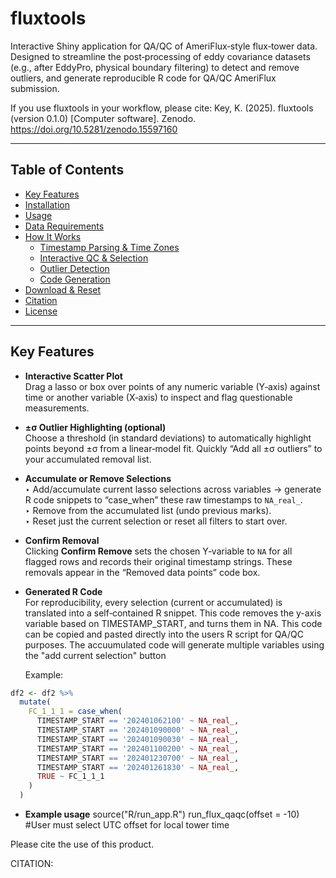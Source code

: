 # fluxtools

Interactive Shiny application for QA/QC of AmeriFlux‐style flux‐tower data.  
Designed to streamline the post‐processing of eddy covariance datasets (e.g., after EddyPro, physical boundary filtering) to detect and remove outliers, and generate reproducible R code for QA/QC AmeriFlux submission.

If you use fluxtools in your workflow, please cite:
Key, K. (2025). fluxtools (version 0.1.0) [Computer software]. Zenodo. https://doi.org/10.5281/zenodo.15597160

---

## Table of Contents

- [Key Features](#key-features)  
- [Installation](#installation)  
- [Usage](#usage)  
- [Data Requirements](#data-requirements)  
- [How It Works](#how-it-works)  
  - [Timestamp Parsing & Time Zones](#timestamp-parsing--time-zones)  
  - [Interactive QC & Selection](#interactive-qc--selection)  
  - [Outlier Detection](#outlier-detection)  
  - [Code Generation](#code-generation)  
- [Download & Reset](#download--reset)  
- [Citation](#citation)  
- [License](#license)  

---

## Key Features

- **Interactive Scatter Plot**  
  Drag a lasso or box over points of any numeric variable (Y‐axis) against time or another variable (X‐axis) to inspect and flag questionable measurements.

- **±σ Outlier Highlighting (optional)**  
  Choose a threshold (in standard deviations) to automatically highlight points beyond ±σ from a linear‐model fit. Quickly “Add all ±σ outliers” to your accumulated removal list.

- **Accumulate or Remove Selections**  
  ‣ Add/accumulate current lasso selections across variables → generate R code snippets to “case_when” these raw timestamps to `NA_real_`.  
  ‣ Remove from the accumulated list (undo previous marks).  
  ‣ Reset just the current selection or reset all filters to start over.

- **Confirm Removal**  
  Clicking **Confirm Remove** sets the chosen Y‐variable to `NA` for all flagged rows and records their original timestamp strings. These removals appear in the “Removed data points” code box.

- **Generated R Code**  
  For reproducibility, every selection (current or accumulated) is translated into a self‐contained R snippet.
  This code removes the y-axis variable based on TIMESTAMP_START, and turns them in NA. This code can be copied and 
  pasted directly into the users R script for QA/QC purposes. The accuumulated code will generate multiple variables
  using the "add current selection" button
  
  Example:
  
```r
df2 <- df2 %>%
  mutate(
    FC_1_1_1 = case_when(
      TIMESTAMP_START == '202401062100' ~ NA_real_,
      TIMESTAMP_START == '202401090000' ~ NA_real_,
      TIMESTAMP_START == '202401090030' ~ NA_real_,
      TIMESTAMP_START == '202401100200' ~ NA_real_,
      TIMESTAMP_START == '202401230700' ~ NA_real_,
      TIMESTAMP_START == '202401261830' ~ NA_real_,
      TRUE ~ FC_1_1_1
    )
  )

```

- **Example usage**
source("R/run_app.R")
run_flux_qaqc(offset = -10) #User must select UTC offset for local tower time



Please cite the use of this product. 

CITATION: